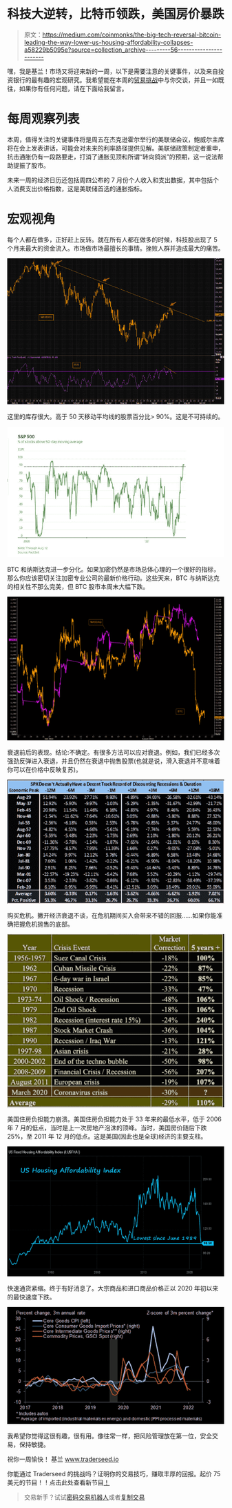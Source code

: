 # 科技大逆转，比特币领跌，美国房价暴跌

> 原文：<https://medium.com/coinmonks/the-big-tech-reversal-bitcoin-leading-the-way-lower-us-housing-affordability-collapses-a58229b5095e?source=collection_archive---------56----------------------->

嘿，我是基兰！市场又将迎来新的一周，以下是需要注意的关键事件，以及来自投资银行的最有趣的宏观研究。我希望能在本周的[贸易挑战](http://www.traderseed.io)中与你交谈，并且一如既往，如果你有任何问题，请在下面给我留言。

# 每周观察列表

本周，值得关注的关键事件将是周五在杰克逊霍尔举行的美联储会议，鲍威尔主席将在会上发表讲话，可能会对未来的利率路径提供见解。美联储政策制定者重申，抗击通胀仍有一段路要走，打消了通胀见顶和所谓“转向鸽派”的预期，这一说法帮助提振了股市。

未来一周的经济日历还包括周四公布的 7 月份个人收入和支出数据，其中包括个人消费支出价格指数，这是美联储首选的通胀指标。

# 宏观视角

每个人都在做多，正好赶上反转。就在所有人都在做多的时候，科技股出现了 5 个月来最大的资金流入。市场做市场最擅长的事情。挫败人群并造成最大的痛苦。

![](img/a7f0f823f6a2cbdd21d1b168b3b22ce3.png)

这里的库存很大。高于 50 天移动平均线的股票百分比> 90%。这是不可持续的。

![](img/c86e1ca27b7322e2e096399f4beb0a0f.png)

BTC 和纳斯达克进一步分化。如果加密仍然是市场总体心理的一个很好的指标，那么你应该密切关注加密专业公司的最新价格行动。这些天来，BTC 与纳斯达克的相关性不那么完美，但 BTC 股市本周末大幅下跌。

![](img/c840205232cb07ea40d76a997f0365a6.png)

衰退前后的表现。结论:不确定。有很多方法可以应对衰退。例如，我们已经多次强劲反弹进入衰退，并且仍然在衰退中抛售股票(也就是说，滑入衰退并不意味着你可以在价格中反映复苏)。

![](img/11dfaa0d472962a2732ef6a7706e90eb.png)

购买危机。撇开经济衰退不谈，在危机期间买入会带来不错的回报……如果你能准确把握危机抛售的底部。

![](img/133e822073b2a5a9ba3fa9242507e73c.png)

美国住房负担能力崩溃。美国住房负担能力处于 33 年来的最低水平，低于 2006 年 7 月的低点，当时是上一次房地产泡沫的顶峰。当时，美国房价随后下跌 25%，至 2011 年 12 月的低点。这是美国(因此也是全球)经济的主要支柱。

![](img/c795b5ed8fcb7c3b335d2c08e1923c19.png)

快速通货紧缩。终于有好消息了。大宗商品和进口商品价格正以 2020 年初以来的最快速度下跌。

![](img/e92de9e4f89ecb8d1eb1c76f72868f19.png)

我希望你觉得这很有趣，很有用。像往常一样，把风险管理放在第一位，安全交易，保持敏捷。

祝你一周愉快！
基兰
www.traderseed.io

你能通过 Traderseed 的挑战吗？证明你的交易技巧，赚取丰厚的回报。起价 75 美元的节目！！点击此处查看新节目[！](http://www.traderseed.io/)

> 交易新手？试试[密码交易机器人](/coinmonks/crypto-trading-bot-c2ffce8acb2a)或者[复制交易](/coinmonks/top-10-crypto-copy-trading-platforms-for-beginners-d0c37c7d698c)